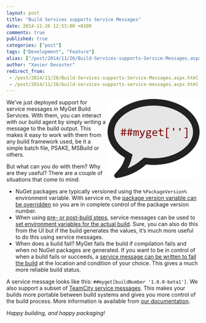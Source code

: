 ```yaml
---
layout: post
title: "Build Services supports Service Messages"
date: 2014-11-26 12:53:00 +0100
comments: true
published: true
categories: ["post"]
tags: ["Development", "Feature"]
alias: ["/post/2014/11/26/Build-Services-supports-Service-Messages.aspx", "/post/2014/11/26/build-services-supports-service-messages.aspx"]
author: "Xavier Decoster"
redirect_from:
 - /post/2014/11/26/Build-Services-supports-Service-Messages.aspx.html
 - /post/2014/11/26/build-services-supports-service-messages.aspx.html
---
```


<p><a href="/images/image_119.png"><img title="Service messages for MyGet" style="border-top: 0px; border-right: 0px; background-image: none; border-bottom: 0px; float: right; padding-top: 0px; padding-left: 0px; margin: 0px 0px 5px 5px; border-left: 0px; display: inline; padding-right: 0px" border="0" alt="Service messages for MyGet" src="/images/image_thumb_117.png" width="240" align="right" height="206"></a>We’ve just deployed support for service messages in MyGet Build Services. With them, you can interact with our build agent by simply writing a message to the build output. This makes it easy to work with them from any build framework used, be it a simple batch file, PSAKE, MSBuild or others.</p> <p>But what can you do with them? Why are they useful? There are a couple of situations that come to mind:</p> <ul> <li>NuGet packages are typically versioned using the <code>%PackageVersion%</code> environment variable. With service m, the <a href="https://docs.myget.org/docs/reference/build-services#Overriding_the_Package_Version">package version variable can be overridden</a> so you are in complete control of the package version number.</li> <li>When using <a href="/post/2014/11/27/Build-Services-Introducing-pre-and-post-build-steps.aspx" target="_blank">pre- or post-build steps</a>, service messages can be used to <a href="https://docs.myget.org/docs/reference/build-services#Setting_environment_variables_for_a_future_process">set environment variables for the actual build</a>. Sure, you can also do this from the UI but if the build generates the values, it’s much more useful to do this using service messages.</li> <li>When does a build fail? MyGet fails the build if compilation fails and when no NuGet packages are generated. If you want to be in control of when a build fails or succeeds, a <a href="https://docs.myget.org/docs/reference/build-services#Reporting_build_failure">service message can be written to fail the build</a> at the location and condition of your choice. This gives a much more reliable build status.</li></ul> <p>A service message looks like this: <code>##myget[buildNumber '1.0.0-beta1']</code>. We also support a subset of <a href="https://confluence.jetbrains.com/display/TCD8/Build+Script+Interaction+with+TeamCity">TeamCity service messages</a>. This makes your builds more portable between build systems and gives you more control of the build process. More information is available from <a href="https://docs.myget.org/docs/reference/build-services#Service_Messages">our documentation</a>.</p> <p><em>Happy building, and happy packaging!</em></p>



